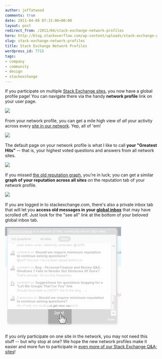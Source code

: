 ```yaml
---
author: jeffatwood
comments: true
date: 2011-04-08 07:15:06+00:00
layout: post
redirect_from: /2011/04/stack-exchange-network-profiles
hero: http://blog.stackoverflow.com/wp-content/uploads/stack-exchange-global-profile-page-0.png
slug: stack-exchange-network-profiles
title: Stack Exchange Network Profiles
wordpress_id: 7715
tags:
- company
- community
- design
- stackexchange
---
```


If you participate on multiple [Stack Exchange sites](http://stackexchange.com/sites), you now have a global profile page! You can navigate there via the handy **network profile** link on your user page.

[![](http://blog.stackoverflow.com/wp-content/uploads/stack-exchange-global-profile-page-0.png)](http://superuser.com/users/310/dennis-williamson)

From your network profile, you can get a mile high view of _all_ your activity across every [site in our network](http://stackexchange.com/sites). Yep, all of 'em!

[![](http://blog.stackoverflow.com/wp-content/uploads/stack-exchange-global-profile-page-1.png)](http://stackexchange.com/users/357a2695-66b4-4ab9-9bbd-502d6ad0b1ce?tab=activity)

The default page on your network profile is what I like to call **your "Greatest Hits"** -- that is, your highest voted questions and answers from all network sites.

[![](http://blog.stackoverflow.com/wp-content/uploads/stack-exchange-global-profile-page-2.png)](http://stackexchange.com/users/357a2695-66b4-4ab9-9bbd-502d6ad0b1ce)

If you missed [the old reputation graph](http://blog.stackoverflow.com/2011/03/r-i-p-envelope-hello-improved-user-pages/), you're in luck; you can get a similar **graph of your reputation across all sites** on the reputation tab of your network profile.

[![](http://blog.stackoverflow.com/wp-content/uploads/stack-exchange-global-profile-page-4.png)](http://stackexchange.com/users/357a2695-66b4-4ab9-9bbd-502d6ad0b1ce?tab=reputation)

If you are logged in to stackexchange.com, there's also a private inbox tab that will let you **access old messages in your [global inbox](http://blog.stackoverflow.com/2010/09/new-global-inbox/)** that may have scrolled off. Just look for the "see all" link at the bottom of your beloved global inbox tab.

![](/images/wordpress/stack-exchange-global-profile-page-5.png)

If you only participate on one site in the network, you may not need this stuff -- but why stop at one? We hope the new network profiles make it easier and more fun to participate in [even more of our Stack Exchange Q&A; sites](http://stackexchange.com/sites)!
